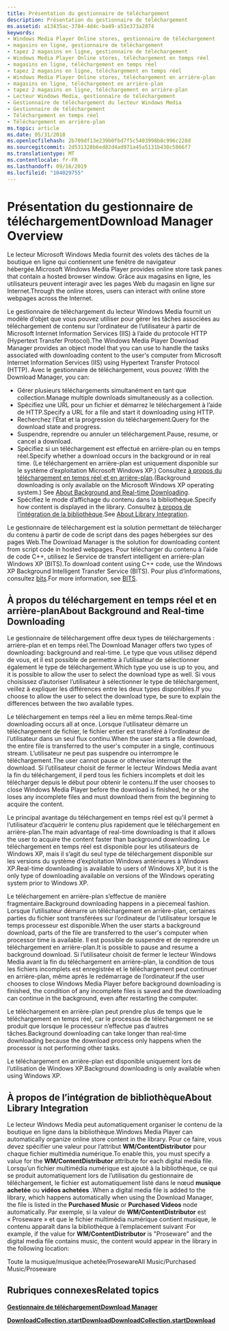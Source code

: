 ```yaml
---
title: Présentation du gestionnaire de téléchargement
description: Présentation du gestionnaire de téléchargement
ms.assetid: a13435ac-3784-4d4c-ba49-a51e373a2874
keywords:
- Windows Media Player Online stores, gestionnaire de téléchargement
- magasins en ligne, gestionnaire de téléchargement
- tapez 2 magasins en ligne, gestionnaire de téléchargement
- Windows Media Player Online stores, téléchargement en temps réel
- magasins en ligne, téléchargement en temps réel
- tapez 2 magasins en ligne, téléchargement en temps réel
- Windows Media Player Online stores, téléchargement en arrière-plan
- magasins en ligne, téléchargement en arrière-plan
- tapez 2 magasins en ligne, téléchargement en arrière-plan
- Lecteur Windows Media, gestionnaire de téléchargement
- Gestionnaire de téléchargement du lecteur Windows Media
- Gestionnaire de téléchargement
- Téléchargement en temps réel
- Téléchargement en arrière-plan
ms.topic: article
ms.date: 05/31/2018
ms.openlocfilehash: 2b709df13e239b0fbd7f5c5403998b8c996c228d
ms.sourcegitcommit: 2d531328b6ed82d4ad971a45a5131b430c5866f7
ms.translationtype: MT
ms.contentlocale: fr-FR
ms.lasthandoff: 09/16/2019
ms.locfileid: "104029755"
---
```

# <a name="download-manager-overview"></a><span data-ttu-id="ffd86-117">Présentation du gestionnaire de téléchargement</span><span class="sxs-lookup"><span data-stu-id="ffd86-117">Download Manager Overview</span></span>

<span data-ttu-id="ffd86-118">Le lecteur Microsoft Windows Media fournit des volets des tâches de la boutique en ligne qui contiennent une fenêtre de navigateur hébergée.</span><span class="sxs-lookup"><span data-stu-id="ffd86-118">Microsoft Windows Media Player provides online store task panes that contain a hosted browser window.</span></span> <span data-ttu-id="ffd86-119">Grâce aux magasins en ligne, les utilisateurs peuvent interagir avec les pages Web du magasin en ligne sur Internet.</span><span class="sxs-lookup"><span data-stu-id="ffd86-119">Through the online stores, users can interact with online store webpages across the Internet.</span></span>

<span data-ttu-id="ffd86-120">Le gestionnaire de téléchargement du lecteur Windows Media fournit un modèle d’objet que vous pouvez utiliser pour gérer les tâches associées au téléchargement de contenu sur l’ordinateur de l’utilisateur à partir de Microsoft Internet Information Services (IIS) à l’aide du protocole HTTP (Hypertext Transfer Protocol).</span><span class="sxs-lookup"><span data-stu-id="ffd86-120">The Windows Media Player Download Manager provides an object model that you can use to handle the tasks associated with downloading content to the user's computer from Microsoft Internet Information Services (IIS) using Hypertext Transfer Protocol (HTTP).</span></span> <span data-ttu-id="ffd86-121">Avec le gestionnaire de téléchargement, vous pouvez :</span><span class="sxs-lookup"><span data-stu-id="ffd86-121">With the Download Manager, you can:</span></span>

-   <span data-ttu-id="ffd86-122">Gérer plusieurs téléchargements simultanément en tant que collection.</span><span class="sxs-lookup"><span data-stu-id="ffd86-122">Manage multiple downloads simultaneously as a collection.</span></span>
-   <span data-ttu-id="ffd86-123">Spécifiez une URL pour un fichier et démarrez le téléchargement à l’aide de HTTP.</span><span class="sxs-lookup"><span data-stu-id="ffd86-123">Specify a URL for a file and start it downloading using HTTP.</span></span>
-   <span data-ttu-id="ffd86-124">Recherchez l’État et la progression du téléchargement.</span><span class="sxs-lookup"><span data-stu-id="ffd86-124">Query for the download state and progress.</span></span>
-   <span data-ttu-id="ffd86-125">Suspendre, reprendre ou annuler un téléchargement.</span><span class="sxs-lookup"><span data-stu-id="ffd86-125">Pause, resume, or cancel a download.</span></span>
-   <span data-ttu-id="ffd86-126">Spécifiez si un téléchargement est effectué en arrière-plan ou en temps réel.</span><span class="sxs-lookup"><span data-stu-id="ffd86-126">Specify whether a download occurs in the background or in real time.</span></span> <span data-ttu-id="ffd86-127">(Le téléchargement en arrière-plan est uniquement disponible sur le système d’exploitation Microsoft Windows XP.) Consultez [à propos du téléchargement en temps réel et en arrière-plan](#about-background-and-real-time-downloading).</span><span class="sxs-lookup"><span data-stu-id="ffd86-127">(Background downloading is only available on the Microsoft Windows XP operating system.) See [About Background and Real-time Downloading](#about-background-and-real-time-downloading).</span></span>
-   <span data-ttu-id="ffd86-128">Spécifiez le mode d’affichage du contenu dans la bibliothèque.</span><span class="sxs-lookup"><span data-stu-id="ffd86-128">Specify how content is displayed in the library.</span></span> <span data-ttu-id="ffd86-129">Consultez [à propos de l’intégration de la bibliothèque](#about-library-integration).</span><span class="sxs-lookup"><span data-stu-id="ffd86-129">See [About Library Integration](#about-library-integration).</span></span>

<span data-ttu-id="ffd86-130">Le gestionnaire de téléchargement est la solution permettant de télécharger du contenu à partir de code de script dans des pages hébergées sur des pages Web.</span><span class="sxs-lookup"><span data-stu-id="ffd86-130">The Download Manager is the solution for downloading content from script code in hosted webpages.</span></span> <span data-ttu-id="ffd86-131">Pour télécharger du contenu à l’aide de code C++, utilisez le Service de transfert intelligent en arrière-plan Windows XP (BITS).</span><span class="sxs-lookup"><span data-stu-id="ffd86-131">To download content using C++ code, use the Windows XP Background Intelligent Transfer Service (BITS).</span></span> <span data-ttu-id="ffd86-132">Pour plus d’informations, consultez [bits](bits.md).</span><span class="sxs-lookup"><span data-stu-id="ffd86-132">For more information, see [BITS](bits.md).</span></span>

## <a name="about-background-and-real-time-downloading"></a><span data-ttu-id="ffd86-133">À propos du téléchargement en temps réel et en arrière-plan</span><span class="sxs-lookup"><span data-stu-id="ffd86-133">About Background and Real-time Downloading</span></span>

<span data-ttu-id="ffd86-134">Le gestionnaire de téléchargement offre deux types de téléchargements : arrière-plan et en temps réel.</span><span class="sxs-lookup"><span data-stu-id="ffd86-134">The Download Manager offers two types of downloading: background and real-time.</span></span> <span data-ttu-id="ffd86-135">Le type que vous utilisez dépend de vous, et il est possible de permettre à l’utilisateur de sélectionner également le type de téléchargement.</span><span class="sxs-lookup"><span data-stu-id="ffd86-135">Which type you use is up to you, and it is possible to allow the user to select the download type as well.</span></span> <span data-ttu-id="ffd86-136">Si vous choisissez d’autoriser l’utilisateur à sélectionner le type de téléchargement, veillez à expliquer les différences entre les deux types disponibles.</span><span class="sxs-lookup"><span data-stu-id="ffd86-136">If you choose to allow the user to select the download type, be sure to explain the differences between the two available types.</span></span>

<span data-ttu-id="ffd86-137">Le téléchargement en temps réel a lieu en même temps.</span><span class="sxs-lookup"><span data-stu-id="ffd86-137">Real-time downloading occurs all at once.</span></span> <span data-ttu-id="ffd86-138">Lorsque l’utilisateur démarre un téléchargement de fichier, le fichier entier est transféré à l’ordinateur de l’utilisateur dans un seul flux continu.</span><span class="sxs-lookup"><span data-stu-id="ffd86-138">When the user starts a file download, the entire file is transferred to the user's computer in a single, continuous stream.</span></span> <span data-ttu-id="ffd86-139">L’utilisateur ne peut pas suspendre ou interrompre le téléchargement.</span><span class="sxs-lookup"><span data-stu-id="ffd86-139">The user cannot pause or otherwise interrupt the download.</span></span> <span data-ttu-id="ffd86-140">Si l’utilisateur choisit de fermer le lecteur Windows Media avant la fin du téléchargement, il perd tous les fichiers incomplets et doit les télécharger depuis le début pour obtenir le contenu.</span><span class="sxs-lookup"><span data-stu-id="ffd86-140">If the user chooses to close Windows Media Player before the download is finished, he or she loses any incomplete files and must download them from the beginning to acquire the content.</span></span>

<span data-ttu-id="ffd86-141">Le principal avantage du téléchargement en temps réel est qu’il permet à l’utilisateur d’acquérir le contenu plus rapidement que le téléchargement en arrière-plan.</span><span class="sxs-lookup"><span data-stu-id="ffd86-141">The main advantage of real-time downloading is that it allows the user to acquire the content faster than background downloading.</span></span> <span data-ttu-id="ffd86-142">Le téléchargement en temps réel est disponible pour les utilisateurs de Windows XP, mais il s’agit du seul type de téléchargement disponible sur les versions du système d’exploitation Windows antérieures à Windows XP.</span><span class="sxs-lookup"><span data-stu-id="ffd86-142">Real-time downloading is available to users of Windows XP, but it is the only type of downloading available on versions of the Windows operating system prior to Windows XP.</span></span>

<span data-ttu-id="ffd86-143">Le téléchargement en arrière-plan s’effectue de manière fragmentaire.</span><span class="sxs-lookup"><span data-stu-id="ffd86-143">Background downloading happens in a piecemeal fashion.</span></span> <span data-ttu-id="ffd86-144">Lorsque l’utilisateur démarre un téléchargement en arrière-plan, certaines parties du fichier sont transférées sur l’ordinateur de l’utilisateur lorsque le temps processeur est disponible.</span><span class="sxs-lookup"><span data-stu-id="ffd86-144">When the user starts a background download, parts of the file are transferred to the user's computer when processor time is available.</span></span> <span data-ttu-id="ffd86-145">Il est possible de suspendre et de reprendre un téléchargement en arrière-plan.</span><span class="sxs-lookup"><span data-stu-id="ffd86-145">It is possible to pause and resume a background download.</span></span> <span data-ttu-id="ffd86-146">Si l’utilisateur choisit de fermer le lecteur Windows Media avant la fin du téléchargement en arrière-plan, la condition de tous les fichiers incomplets est enregistrée et le téléchargement peut continuer en arrière-plan, même après le redémarrage de l’ordinateur.</span><span class="sxs-lookup"><span data-stu-id="ffd86-146">If the user chooses to close Windows Media Player before background downloading is finished, the condition of any incomplete files is saved and the downloading can continue in the background, even after restarting the computer.</span></span>

<span data-ttu-id="ffd86-147">Le téléchargement en arrière-plan peut prendre plus de temps que le téléchargement en temps réel, car le processus de téléchargement ne se produit que lorsque le processeur n’effectue pas d’autres tâches.</span><span class="sxs-lookup"><span data-stu-id="ffd86-147">Background downloading can take longer than real-time downloading because the download process only happens when the processor is not performing other tasks.</span></span>

<span data-ttu-id="ffd86-148">Le téléchargement en arrière-plan est disponible uniquement lors de l’utilisation de Windows XP.</span><span class="sxs-lookup"><span data-stu-id="ffd86-148">Background downloading is only available when using Windows XP.</span></span>

## <a name="about-library-integration"></a><span data-ttu-id="ffd86-149">À propos de l’intégration de bibliothèque</span><span class="sxs-lookup"><span data-stu-id="ffd86-149">About Library Integration</span></span>

<span data-ttu-id="ffd86-150">Le lecteur Windows Media peut automatiquement organiser le contenu de la boutique en ligne dans la bibliothèque.</span><span class="sxs-lookup"><span data-stu-id="ffd86-150">Windows Media Player can automatically organize online store content in the library.</span></span> <span data-ttu-id="ffd86-151">Pour ce faire, vous devez spécifier une valeur pour l’attribut **WM/ContentDistributor** pour chaque fichier multimédia numérique.</span><span class="sxs-lookup"><span data-stu-id="ffd86-151">To enable this, you must specify a value for the **WM/ContentDistributor** attribute for each digital media file.</span></span> <span data-ttu-id="ffd86-152">Lorsqu’un fichier multimédia numérique est ajouté à la bibliothèque, ce qui se produit automatiquement lors de l’utilisation du gestionnaire de téléchargement, le fichier est automatiquement listé dans le nœud **musique achetée** ou **vidéos achetées** .</span><span class="sxs-lookup"><span data-stu-id="ffd86-152">When a digital media file is added to the library, which happens automatically when using the Download Manager, the file is listed in the **Purchased Music** or **Purchased Videos** node automatically.</span></span> <span data-ttu-id="ffd86-153">Par exemple, si la valeur de **WM/ContentDistributor** est « Proseware » et que le fichier multimédia numérique contient musique, le contenu apparaît dans la bibliothèque à l’emplacement suivant :</span><span class="sxs-lookup"><span data-stu-id="ffd86-153">For example, if the value for **WM/ContentDistributor** is "Proseware" and the digital media file contains music, the content would appear in the library in the following location:</span></span>

<span data-ttu-id="ffd86-154">Toute la musique/musique achetée/Proseware</span><span class="sxs-lookup"><span data-stu-id="ffd86-154">All Music/Purchased Music/Proseware</span></span>

## <a name="related-topics"></a><span data-ttu-id="ffd86-155">Rubriques connexes</span><span class="sxs-lookup"><span data-stu-id="ffd86-155">Related topics</span></span>

<dl> <dt>

[<span data-ttu-id="ffd86-156">**Gestionnaire de téléchargement**</span><span class="sxs-lookup"><span data-stu-id="ffd86-156">**Download Manager**</span></span>](download-manager.md)
</dt> <dt>

[<span data-ttu-id="ffd86-157">**DownloadCollection.startDownload**</span><span class="sxs-lookup"><span data-stu-id="ffd86-157">**DownloadCollection.startDownload**</span></span>](downloadcollection-startdownload.md)
</dt> </dl>

 

 




